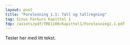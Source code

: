 ```yaml
---
layout: post
title: "Forelesning 1.1: Tall og tallregning"
tag: Sinus Forkurs Kapittel 1
fdp: /assets/pdf/TRE1100/Kapittel1/Forelesning1.1.pdf
---
```


Tester her med litt tekst.

<object data="{{ post.fdp }}" width="1000" height="1000" type='application/pdf'/>
